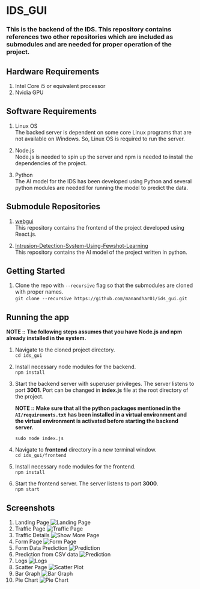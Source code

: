 # IDS_GUI

### This is the backend of the IDS. This repository contains references two other repositories which are included as submodules and are needed for proper operation of the project.

## Hardware Requirements

1. Intel Core i5 or equivalent processor
1. Nvidia GPU

## Software Requirements

1. Linux OS  
   The backed server is dependent on some core Linux programs that are not available on Windows. So, Linux OS is required to run the server.

1. Node.js  
   Node.js is needed to spin up the server and npm is needed to install the dependencies of the project.

1. Python  
   The AI model for the IDS has been developed using Python and several python modules are needed for running the model to predict the data.

## Submodule Repositories

1. [webgui](https://github.com/abhinandanshrestha/webgui)  
   This repository contains the frontend of the project developed using React.js.

2. [Intrusion-Detection-System-Using-Fewshot-Learning](https://github.com/ManandharSudip4/Intrusion-Detection-System-Using-Fewshot-Learning)  
   This repository contains the AI model of the project written in python.

## Getting Started

1.  Clone the repo with `--recursive` flag so that the submodules are cloned with proper names.  
    `git clone --recursive https://github.com/manandhar01/ids_gui.git`

## Running the app

**NOTE :: The following steps assumes that you have Node.js and npm already installed in the system.**

1.  Navigate to the cloned project directory.  
    `cd ids_gui`

1.  Install necessary node modules for the backend.  
    `npm install`

1.  Start the backend server with superuser privileges. The server listens to port **3001**. Port can be changed in **index.js** file at the root directory of the project.

    **NOTE :: Make sure that all the python packages mentioned in the `AI/requirements.txt` has been installed in a virtual environment and the virtual environment is activated before starting the backend server.**

    `sudo node index.js`

1.  Navigate to **frontend** directory in a new terminal window.  
    `cd ids_gui/frontend`

1.  Install necessary node modules for the frontend.  
    `npm install`

1.  Start the frontend server. The server listens to port **3000**.  
    `npm start`

## Screenshots

1. Landing Page
   ![Landing Page](./screenshots/1.png)
1. Traffic Page
   ![Traffic Page](./screenshots/2.png)
1. Traffic Details
   ![Show More Page](./screenshots/3.png)
1. Form Page
   ![Form Page](./screenshots/4.png)
1. Form Data Prediction
   ![Prediction](./screenshots/5.png)
1. Prediction from CSV data
   ![Prediction](./screenshots/6.png)
1. Logs
   ![Logs](./screenshots/7.png)
1. Scatter Page
   ![Scatter Plot](./screenshots/8.png)
1. Bar Graph
   ![Bar Graph](./screenshots/9.png)
1. Pie Chart
   ![Pie Chart](./screenshots/10.png)
